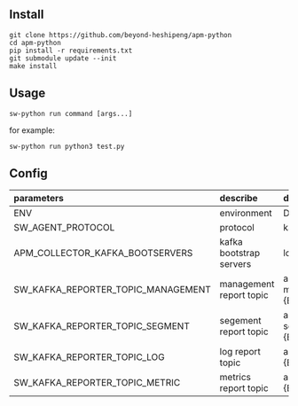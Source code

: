 ## Install 

```shell
git clone https://github.com/beyond-heshipeng/apm-python
cd apm-python
pip install -r requirements.txt
git submodule update --init
make install
```

## Usage

```shell
sw-python run command [args...]
```

for example: 
```shell
sw-python run python3 test.py
```

## Config
| parameters | describe | default |
| :-----| :---- | :---- |
| ENV | environment | DEV |
| SW_AGENT_PROTOCOL | protocol | kafka |
| APM_COLLECTOR_KAFKA_BOOTSERVERS | kafka bootstrap servers | localhost:9092 |
| SW_KAFKA_REPORTER_TOPIC_MANAGEMENT | management report topic | apm-managements-{ENV} |
| SW_KAFKA_REPORTER_TOPIC_SEGMENT | segement report topic | apm-segments-{ENV} |
| SW_KAFKA_REPORTER_TOPIC_LOG | log report topic | apm-log-{ENV} |
| SW_KAFKA_REPORTER_TOPIC_METRIC | metrics report topic | apm-metrics-{ENV} |